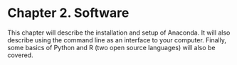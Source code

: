 # Chapter 2. Software

This chapter will describe the installation and setup of Anaconda. It will also
describe using the command line as an interface to your computer. Finally, some
basics of Python and R (two open source languages) will also be covered.
